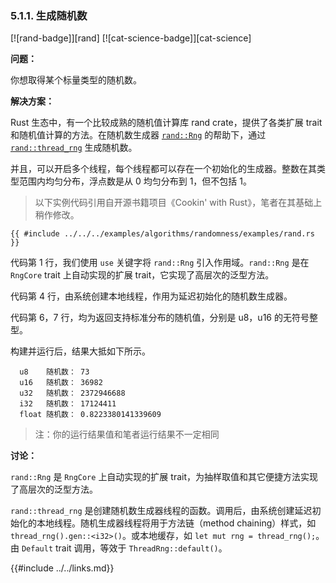 ### 5.1.1. 生成随机数

[![rand-badge]][rand] [![cat-science-badge]][cat-science]

**问题：**

你想取得某个标量类型的随机数。

**解决方案：**

Rust 生态中，有一个比较成熟的随机值计算库 rand crate，提供了各类扩展 trait 和随机值计算的方法。在随机数生成器 [`rand::Rng`] 的帮助下，通过 [`rand::thread_rng`] 生成随机数。

并且，可以开启多个线程，每个线程都可以存在一个初始化的生成器。整数在其类型范围内均匀分布，浮点数是从 0 均匀分布到 1，但不包括 1。

> 以下实例代码引用自开源书籍项目《Cookin' with Rust》，笔者在其基础上稍作修改。

```rust,edition2018
{{ #include ../../../examples/algorithms/randomness/examples/rand.rs }}
```

代码第 1 行，我们使用 `use` 关键字将 `rand::Rng` 引入作用域。`rand::Rng` 是在 `RngCore` trait 上自动实现的扩展 trait，它实现了高层次的泛型方法。

代码第 4 行，由系统创建本地线程，作用为延迟初始化的随机数生成器。

代码第 6，7 行，均为返回支持标准分布的随机值，分别是 u8，u16 的无符号整型。

构建并运行后，结果大抵如下所示。

``` shell 
  u8    随机数： 73
  u16   随机数： 36982
  u32   随机数： 2372946688
  i32   随机数： 17124411
  float 随机数： 0.8223380141339609
```

> 注：你的运行结果值和笔者运行结果不一定相同

**讨论：**

`rand::Rng` 是 `RngCore` 上自动实现的扩展 trait，为抽样取值和其它便捷方法实现了高层次的泛型方法。

`rand::thread_rng` 是创建随机数生成器线程的函数。调用后，由系统创建延迟初始化的本地线程。随机生成器线程将用于方法链（method chaining）样式，如 `thread_rng().gen::<i32>()`。或本地缓存，如 `let mut rng = thread_rng();`。由 `Default` trait 调用，等效于 `ThreadRng::default()`。

[`rand::Rng`]: https://docs.rs/rand/*/rand/trait.Rng.html
[`rand::thread_rng`]: https://docs.rs/rand/*/rand/fn.thread_rng.html

{{#include ../../links.md}}

